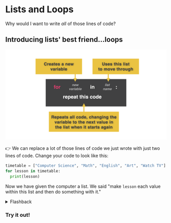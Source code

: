 # Lists and Loops

Why would I want to write *all* of those lines of code?

## Introducing lists' best friend...loops



![](resources/looplist.001.png)

👉 We can replace a lot of those lines of code we just wrote with just two lines of code. Change your code to look like this: 

```python
timetable = ["Computer Science", "Math", "English", "Art", "Watch TV"]
for lesson in timetable:
  print(lesson)
```

Now we have given the computer a list. We said "make `lesson` each value within this list and then do something with it."

<details> <summary> Flashback </summary>

  Remember, `for` loops work by creating the variable right after the word `for` and setting it equal to each value in a list (so far we have only used numbers with the `range` function).

</details>

### Try it out!